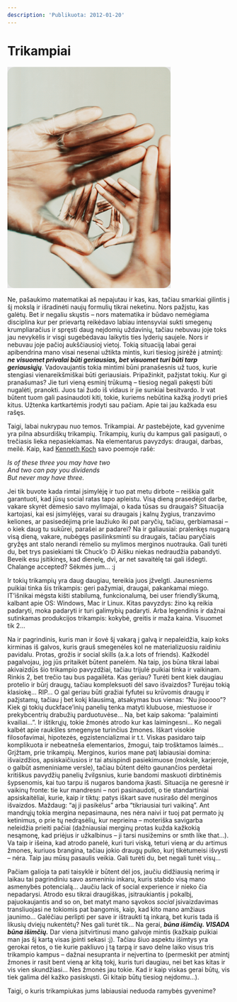 ```yaml
---
description: 'Publikuota: 2012-01-20'
---
```


# Trikampiai

![](../../.gitbook/assets/591e0869e0f8e9d39741fe55645e2eee_thumb.png)

Ne, pašaukimo matematikai aš nepajutau ir kas, kas, tačiau smarkiai gilintis į šį mokslą ir išradinėti naujų formulių tikrai neketinu. Nors pažįstu, kas galėtų. Bet ir negaliu skųstis – nors matematika ir būdavo nemėgiama disciplina kur per prievartą reikėdavo labiau intensyviai sukti smegenų krumpliaračius ir spręsti daug neįdomių uždavinių, tačiau nebuvau joje toks jau nevykėlis ir visgi sugebėdavau laikytis ties lyderių saujele. Nors ir nebuvau joje pačioj aukščiausioj vietoj. Tokią situaciją labai gerai apibendrina mano visai nesenai užtikta mintis, kuri tiesiog įsirėžė į atmintį: _**ne visuomet privalai būti geriausias, bet visuomet turi būti tarp geriausiųjų**_. Vadovaujantis tokia mintimi būni pranašesnis už tuos, kurie stengiasi vienareikšmiškai būti geriausiais. Pripažinkit, pažįstat tokių. Kur gi pranašumas? Jie turi vieną esminį trūkumą – tiesiog negali pakęsti būti nugalėti, pranokti. Juos tai žudo iš vidaus ir jie sunkiai besitvardo. Ir vat būtent tuom gali pasinaudoti kiti, tokie, kuriems nebūtina kažką įrodyti prieš kitus. Užtenka kartkartėmis įrodyti sau pačiam. Apie tai jau kažkada esu rašęs.

Taigi, labai nukrypau nuo temos. Trikampiai. Ar pastebėjote, kad gyvenime yra pilna absurdiškų trikampių. Trikampių, kurių du kampus gali pasigauti, o trečiasis lieka nepasiekiamas. Na elementarus pavyzdys: draugai, darbas, meilė. Kaip, kad [Kenneth Koch](http://reanimated.lt/tipografija-social-life-with-friends) savo poemoje rašė:

_Is of these three you may have two  
And two can pay you dividends  
But never may have three._

Jei tik buvote kada rimtai įsimylėję ir tuo pat metu dirbote – reiškia galit garantuoti, kad jūsų social ratas tapo apleistu. Visą dieną prasedėjot darbe, vakare skyrėt dėmesio savo mylimajai, o kada tūsas su draugais? Situacija kartojasi, kai esi įsimylėjęs, varai su draugais į kalnų žygius, tranzavimo keliones, ar pasisedėjimą prie laužiuko iki pat paryčių, tačiau, gerbiamasai – o kiek daug tu sukūrei, parašei ar padarei? Na ir galiausiai: pralenkęs nugarą visą dieną, vakare, nubėgęs pasilinksminti su draugais, tačiau paryčiais gryžęs ant stalo nerandi rėmelio su mylimos merginos nuotrauka. Gali turėti du, bet trys pasiekiami tik Chuck’o :D Aišku niekas nedraudžia pabandyti. Beveik esu įsitikinęs, kad dienelę, dvi, ar net savaitėlę tai gali išdegti. Chalange accepted? Sėkmės jum… :j

Ir tokių trikampių yra daug daugiau, tereikia juos įžvelgti. Jaunesniems puikiai tinka šis trikampis: geri pažymiai, draugai, pakankamai miego. IT’išnikai mėgsta kišti stabilumą, funkcionalumą, bei user friendly’škumą, kalbant apie OS: Windows, Mac ir Linux. Kitas pavyzdys: žino ką reikia padaryti, moka padaryti ir turi galimybių padaryti. Arba legendinis ir dažnai sutinkamas produkcijos trikampis: kokybė, greitis ir maža kaina. Visuomet tik 2…

Na ir pagrindinis, kuris man ir šovė šį vakarą į galvą ir nepaleidžia, kaip koks kirminas iš galvos, kuris grauš smegenėles kol ne materializuosiu raidiniu pavidalu. Protas, grožis ir social skills \(a.k.a lots of friends\). Kažkodėl pagalvojau, jog jūs pritaikėt būtent panelėm. Na taip, jos būna tikrai labai akivaizdūs šio trikampio pavyzdžiai, tačiau trijulė puikiai tinka ir vaikinam. Rinkis 2, bet trečio tau bus pagailėta. Kas geriau? Turėti bent kiek daugiau protelio ir būrį draugų, tačiau kompleksuoti dėl savo išvaizdos? Turėjau tokią klasiokę… RIP… O gal geriau būti gražiai fyfutei su krūvomis draugų ir pažįstamų, tačiau į bet kokį klausimą, atsakymas bus vienas: “Nu jiooooo”? Kiek gi tokių duckface’inių panelių tenka matyti klubuose, miestuose ir prekybcentrių drabužių parduotuvėse… Na, bet kaip sakoma: “palaiminti kvailiai…”. Ir ištikrųjų, tokie žmonės atrodo kur kas laimingesni… Ko negali kalbėt apie raukšles smegenyse turinčius žmones. Iškart visokie filosofavimai, hipotezės, egzistencializmai ir t.t. Viskas pasidaro taip komplikuota ir nebeatneša elementarios, žmogui, taip trošktamos laimės… Grįžtam, prie trikampių. Merginos, kurios mane patį labiausiai domina: išvaizdžios, apsiskaičiusios ir tai atsispindi pasiekimuose \(moksle, karjeroje, o galbūt asmeniniame versle\), tačiau būtent dėlto gaunančios perdėtai kritiškus pavydžių panelių žvilgsnius, kurie bandomi maskuoti dirbtinėmis šypsenomis, kai tuo tarpu iš nugaros bandoma įkasti. Situacija ne geresnė ir vaikinų fronte: tie kur mandresni – nori pasinaudoti, o tie standartiniai apsiskaitėliai, kurie, kaip ir tiktų: patys iškart save nusirašo dėl merginos išvaizdos. Maždaug: “aj ji pasikėlus” arba “tikriausiai turi vaikiną”. Ant mandrųjų tokia mergina nepasimauna, nes nėra naivi ir tuoj pat permato jų ketinimus, o prie tų nedrąsėlių, kur neprieina – moteriška savigarba neleidžia prieiti pačiai \(dažniausiai merginų protas kužda kažkokią nesąmonę, kad priėjus ir užkalbinus – ji tarsi nusižemins or smth like that…\). Va taip ir išeina, kad atrodo panelė, kuri turi viską, teturi vieną ar du artimus žmones, kuriuos brangina, tačiau jokio draugų pulko, kurį tikėtumeisi išvysti – nėra. Taip jau mūsų pasaulis veikia. Gali turėti du, bet negali turėt visų…

Pačiam galioja ta pati taisyklė ir būtent dėl jos, jaučiu didžiausią nerimą ir laikau tai pagrindiniu savo asmeniniu inkaru, kuris stabdo visą mano asmenybės potencialą… Jaučiu lack of social experience ir nieko čia nepadarysi. Atrodo esu tikrai draugiškas, įsitraukiantis į pokalbį, pajuokaujantis and so on, bet matyt mano sąvokos _social_ įsivaizdavimas transliuojasi ne tokiomis pat bangomis, kaip, kad kito mano amžiaus jaunimo… Galėčiau perlipti per save ir ištraukti tą inkarą, bet kuris tada iš likusių dviejų nukentėtų? Nes gali turėt tik… Na gerai, _**būna išimčių. VISADA būna išimčių.**_ Dar viena įsitvirtinusi mano galvoje mintis \(kažkaip puikiai man jas šį kartą visas įpinti sekasi :j\). Tačiau šiuo aspektu išimtys yra gerokai retos, o tie kurie pakliuvo į tą tarpą ir savo delne laiko visus tris trikampio kampus – dažnai nesupranta ir neįvertina to \(permeskit per atmintį žmones ir rasit bent vieną ar kitą tokį, kuris turi daugiau, nei bet kas kitas ir vis vien skundžiasi… Nes žmonės jau tokie. Kad ir kaip viskas gerai būtų, vis tiek galima dėl kažko pasiskųsti. Gi kitaip būtų tiesiog neįdomu…\).

Taigi, o kuris trikampiukas jums labiausiai neduoda ramybės gyvenime?

